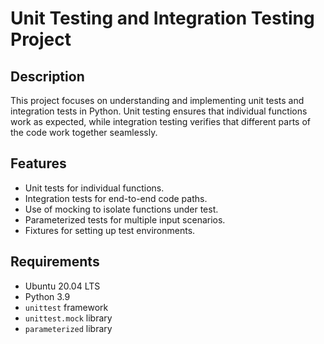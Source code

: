 # Unit Testing and Integration Testing Project

## Description

This project focuses on understanding and implementing unit tests and integration tests in Python. Unit testing ensures that individual functions work as expected, while integration testing verifies that different parts of the code work together seamlessly.

## Features

- Unit tests for individual functions.
- Integration tests for end-to-end code paths.
- Use of mocking to isolate functions under test.
- Parameterized tests for multiple input scenarios.
- Fixtures for setting up test environments.

## Requirements

- Ubuntu 20.04 LTS
- Python 3.9
- `unittest` framework
- `unittest.mock` library
- `parameterized` library
